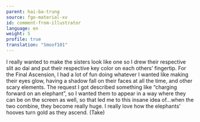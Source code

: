 ```yaml
---
parent: hai-ba-trung
source: fgo-material-xv
id: comment-from-illustrator
language: en
weight: 5
profile: true
translation: "Smoof101"
---
```


I really wanted to make the sisters look like one so I drew their respective slit ao dai and put their respective key color on each others’ fingertip. For the Final Ascension, I had a lot of fun doing whatever I wanted like making their eyes glow, having a shadow fall on their faces at all the time, and other scary elements. The request I got described something like “charging forward on an elephant”, so I wanted them to appear in a way where they can be on the screen as well, so that led me to this insane idea of…when the two combine, they become really huge. I really love how the elephants’ hooves turn gold as they ascend. (Take) 
